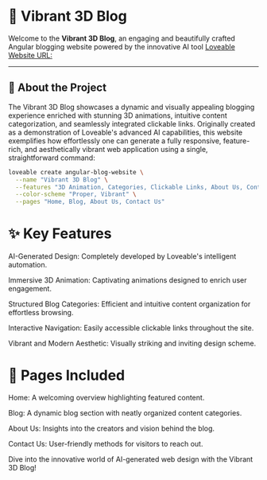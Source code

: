 # 🌟 Vibrant 3D Blog

Welcome to the **Vibrant 3D Blog**, an engaging and beautifully crafted Angular blogging website powered by the innovative AI tool [Loveable](https://github.com/loveable)
[Website URL:](https://blog-template-love.netlify.app/)

---

## 🚀 About the Project

The Vibrant 3D Blog showcases a dynamic and visually appealing blogging experience enriched with stunning 3D animations, intuitive content categorization, and seamlessly integrated clickable links. Originally created as a demonstration of Loveable's advanced AI capabilities, this website exemplifies how effortlessly one can generate a fully responsive, feature-rich, and aesthetically vibrant web application using a single, straightforward command:

```bash
loveable create angular-blog-website \
  --name "Vibrant 3D Blog" \
  --features "3D Animation, Categories, Clickable Links, About Us, Contact Us" \
  --color-scheme "Proper, Vibrant" \
  --pages "Home, Blog, About Us, Contact Us"
```
# ✨ Key Features
AI-Generated Design: Completely developed by Loveable's intelligent automation.

Immersive 3D Animation: Captivating animations designed to enrich user engagement.

Structured Blog Categories: Efficient and intuitive content organization for effortless browsing.

Interactive Navigation: Easily accessible clickable links throughout the site.

Vibrant and Modern Aesthetic: Visually striking and inviting design scheme.

# 📄 Pages Included
Home: A welcoming overview highlighting featured content.

Blog: A dynamic blog section with neatly organized content categories.

About Us: Insights into the creators and vision behind the blog.

Contact Us: User-friendly methods for visitors to reach out.

Dive into the innovative world of AI-generated web design with the Vibrant 3D Blog!
